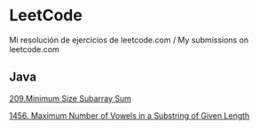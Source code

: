 # LeetCode
Mi resolución de ejercicios de leetcode.com / My submissions on leetcode.com

## Java
[209.Minimum Size Subarray Sum](https://leetcode.com/problems/minimum-size-subarray-sum/)

[1456. Maximum Number of Vowels in a Substring of Given Length](https://leetcode.com/problems/maximum-number-of-vowels-in-a-substring-of-given-length/description/)
